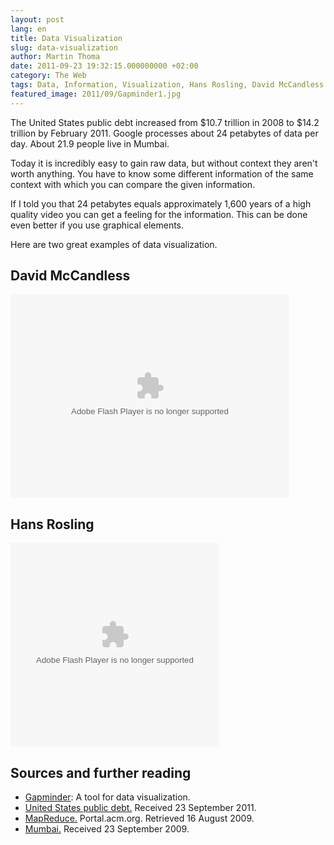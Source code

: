 ```yaml
---
layout: post
lang: en
title: Data Visualization
slug: data-visualization
author: Martin Thoma
date: 2011-09-23 19:32:15.000000000 +02:00
category: The Web
tags: Data, Information, Visualization, Hans Rosling, David McCandless
featured_image: 2011/09/Gapminder1.jpg
---
```

The United States public debt increased from \$10.7 trillion in 2008 to \$14.2 trillion by February 2011. Google processes about 24 petabytes of data per day. About 21.9 people live in Mumbai.

Today it is incredibly easy to gain raw data, but without context they aren't worth anything. You have to know some different information of the same context with which you can compare the given information.

If I told you that 24 petabytes equals approximately 1,600 years of a high quality video you can get a feeling for the information. This can be done even better if you use graphical elements.

Here are two great examples of data visualization.

<h2>David McCandless</h2>
<object width="446" height="326"><param name="movie" value="http://video.ted.com/assets/player/swf/EmbedPlayer.swf">
</param>
<param name="allowFullScreen" value="true" />
<param name="allowScriptAccess" value="always"/>
<param name="wmode" value="transparent">
</param>
<param name="bgColor" value="#ffffff">
</param>
<param name="flashvars" value="vu=http://video.ted.com/talks/dynamic/DavidMcCandless_2010G-medium.flv&su=http://images.ted.com/images/ted/tedindex/embed-posters/DavidMcCandless-2010G.embed_thumbnail.jpg&vw=432&vh=240&ap=0&ti=937&lang=&introDuration=15330&adDuration=4000&postAdDuration=830&adKeys=talk=david_mccandless_the_beauty_of_data_visualization;year=2010;theme=presentation_innovation;theme=design_like_you_give_a_damn;theme=the_creative_spark;theme=a_taste_of_tedglobal_2010;event=TEDGlobal+2010;tag=Design;tag=complexity;tag=computers;tag=data;tag=visualizations;&preAdTag=tconf.ted/embed;tile=1;sz=512x288;" />
<embed src="http://video.ted.com/assets/player/swf/EmbedPlayer.swf" pluginspace="http://www.macromedia.com/go/getflashplayer" type="application/x-shockwave-flash" wmode="transparent" bgColor="#ffffff" width="446" height="326" allowFullScreen="true" allowScriptAccess="always" flashvars="vu=http://video.ted.com/talks/dynamic/DavidMcCandless_2010G-medium.flv&su=http://images.ted.com/images/ted/tedindex/embed-posters/DavidMcCandless-2010G.embed_thumbnail.jpg&vw=432&vh=240&ap=0&ti=937&lang=&introDuration=15330&adDuration=4000&postAdDuration=830&adKeys=talk=david_mccandless_the_beauty_of_data_visualization;year=2010;theme=presentation_innovation;theme=design_like_you_give_a_damn;theme=the_creative_spark;theme=a_taste_of_tedglobal_2010;event=TEDGlobal+2010;tag=Design;tag=complexity;tag=computers;tag=data;tag=visualizations;"></embed></object>

<h2>Hans Rosling</h2>
<object width="334" height="326"><param name="movie" value="http://video.ted.com/assets/player/swf/EmbedPlayer.swf">
</param>
<param name="allowFullScreen" value="true" />
<param name="allowScriptAccess" value="always"/>
<param name="wmode" value="transparent">
</param>
<param name="bgColor" value="#ffffff">
</param>
<param name="flashvars" value="vu=http://video.ted.com/talks/dynamic/HansRosling_2006-medium.flv&su=http://images.ted.com/images/ted/tedindex/embed-posters/HansRosling-2006.embed_thumbnail.jpg&vw=320&vh=240&ap=0&ti=92&lang=&introDuration=15330&adDuration=4000&postAdDuration=830&adKeys=talk=hans_rosling_shows_the_best_stats_you_ve_ever_seen;year=2006;theme=technology_history_and_destiny;theme=unconventional_explanations;theme=women_reshaping_the_world;theme=rethinking_poverty;theme=numbers_at_play;theme=presentation_innovation;event=TED2006;tag=Global+Issues;tag=Google;tag=africa;tag=asia;tag=demo;tag=development;tag=economics;tag=health;tag=statistics;tag=visualizations;&preAdTag=tconf.ted/embed;tile=1;sz=512x288;" />
<embed src="http://video.ted.com/assets/player/swf/EmbedPlayer.swf" pluginspace="http://www.macromedia.com/go/getflashplayer" type="application/x-shockwave-flash" wmode="transparent" bgColor="#ffffff" width="334" height="326" allowFullScreen="true" allowScriptAccess="always" flashvars="vu=http://video.ted.com/talks/dynamic/HansRosling_2006-medium.flv&su=http://images.ted.com/images/ted/tedindex/embed-posters/HansRosling-2006.embed_thumbnail.jpg&vw=320&vh=240&ap=0&ti=92&lang=&introDuration=15330&adDuration=4000&postAdDuration=830&adKeys=talk=hans_rosling_shows_the_best_stats_you_ve_ever_seen;year=2006;theme=technology_history_and_destiny;theme=unconventional_explanations;theme=women_reshaping_the_world;theme=rethinking_poverty;theme=numbers_at_play;theme=presentation_innovation;event=TED2006;tag=Global+Issues;tag=Google;tag=africa;tag=asia;tag=demo;tag=development;tag=economics;tag=health;tag=statistics;tag=visualizations;"></embed></object>

<h2>Sources and further reading</h2>
<ul>
  <li><a href="http://www.gapminder.org/">Gapminder</a>: A tool for data visualization.</li>
  <li><a href="http://en.wikipedia.org/wiki/United_States_public_debt">United States public debt.</a> Received 23 September 2011.</li>
  <li><a href="http://dl.acm.org/citation.cfm?doid=1327452.1327492" title="MapReduce">MapReduce.</a>  Portal.acm.org. Retrieved 16 August 2009.</li>
  <li><a href="http://en.wikipedia.org/wiki/Mumbai" title="Mumbai">Mumbai.</a> Received 23 September 2009.</li>
</ul>
